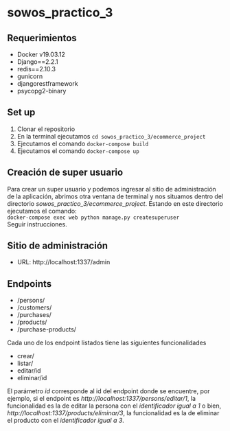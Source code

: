 # sowos_practico_3

## Requerimientos
- Docker v19.03.12
- Django==2.2.1
- redis==2.10.3
- gunicorn
- djangorestframework
- psycopg2-binary

## Set up
1. Clonar el repositorio
2. En la terminal ejecutamos `cd sowos_practico_3/ecommerce_project`
3. Ejecutamos el comando `docker-compose build`
4. Ejecutamos el comando `docker-compose up`

## Creación de super usuario
Para crear un super usuario y podemos ingresar al sitio de administración de la aplicación, abrimos otra ventana de terminal y nos situamos dentro del directorio *sowos_practico_3/ecommerce_project*. Estando en este directorio ejecutamos el comando:  
`docker-compose exec web python manage.py createsuperuser`  
Seguir instrucciones.

## Sitio de administración
- URL: http://localhost:1337/admin

## Endpoints
- /persons/
- /customers/
- /purchases/
- /products/
- /purchase-products/

Cada uno de los endpoint listados tiene las siguientes funcionalidades
- crear/
- listar/
- editar/id
- eliminar/id

El parámetro *id* corresponde al id del endpoint donde se encuentre, por ejemplo, si el endpoint es *http://localhost:1337/persons/editar/1*, la funcionalidad es la de editar la persona con el *identificador igual a 1* o bien, *http://localhost:1337/products/eliminar/3*, la funcionalidad es la de eliminar el producto con el *identificador igual a 3*.

